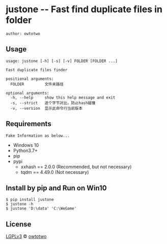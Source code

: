 # justone -- Fast find duplicate files in folder

`author: owtotwo`

## Usage

```
usage: justone [-h] [-s] [-v] FOLDER [FOLDER ...]

Fast duplicate files finder

positional arguments:
  FOLDER         文件夹路径

optional arguments:
  -h, --help     show this help message and exit
  -s, --strict   逐个字节对比，防止hash碰撞
  -v, --version  显示此命令行当前版本
```

## Requirements
`Fake Information as below...`
- Windows 10
- Python3.7+
- pip
- pypi
  + xxhash == 2.0.0 (Recommended, but not necessary)
  + tqdm == 4.49.0 (Not necessary)


## Install by pip and Run on Win10
```
$ pip install justone
$ justone -h
$ justone 'D:\data' 'C:\WeGame'
```

## License
[LGPLv3](./License) © [owtotwo](https://github.com/owtotwo)
